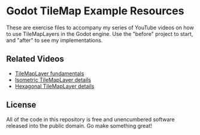 # Godot TileMap Example Resources

These are exercise files to accompany my series of YouTube videos on how to use
TileMapLayers in the Godot engine. Use the "before" project to start, and
"after" to see my implementations.

## Related Videos

- [TileMapLayer fundamentals](https://youtu.be/_SSInMAWd3g?utm_source=github)
- [Isometric TileMapLayer details](https://youtu.be/lXJdAfESHhQ?utm_source=github)
- [Hexagonal TileMapLayer details](https://youtu.be/wA7MJkrlVQU?utm_source=github)

## License

All of the code in this repository is free and unencumbered software released
into the public domain. Go make something great!
